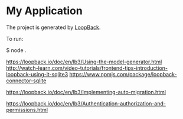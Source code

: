 # My Application

The project is generated by [LoopBack](http://loopback.io).

To run:

$ node .



https://loopback.io/doc/en/lb3/Using-the-model-generator.html
http://watch-learn.com/video-tutorials/frontend-tips-introduction-loopback-using-it-sqlite3
https://www.npmjs.com/package/loopback-connector-sqlite

https://loopback.io/doc/en/lb3/Implementing-auto-migration.html

https://loopback.io/doc/en/lb3/Authentication-authorization-and-permissions.html